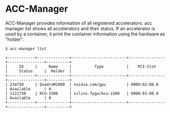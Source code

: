 # ACC-Manager

ACC-Manager provides information of all registered accelerators.
acc manager list shows all accelerators and their status.
If an accelerator is used by a container, it print the container information using the hardware as "holder".

```
$ acc-manager list
```


```
+------------+--------------+------------------------+----------------+----------------+----------+
|     ID     |     Name     |          Type          |    PCI-Slot    |     Status     |  Holder  |
+------------+--------------+------------------------+----------------+----------------+----------+
| 234750     | QuadroM2000  | nvidia.com/gpu         | 0000:02:00.0   | Available      | 0        |
| 1121730    | KCU-1500     | xilinx.fpga/kcu-1500   | 0000:01:00.0   | Available      | 0        |
+------------+--------------+------------------------+----------------+----------------+----------+
```

